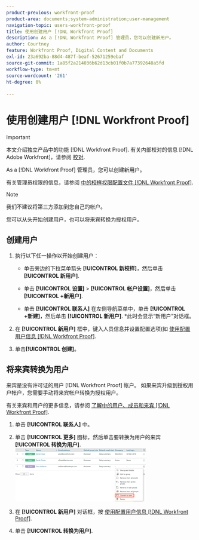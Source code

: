 ```yaml
---
product-previous: workfront-proof
product-area: documents;system-administration;user-management
navigation-topic: users-workfront-proof
title: 使用创建用户 [!DNL Workfront Proof]
description: As a [!DNL Workfront Proof] 管理员，您可以创建新用户。
author: Courtney
feature: Workfront Proof, Digital Content and Documents
exl-id: 23a692ba-88d4-487f-beaf-52671259ebaf
source-git-commit: 1a85f2a214036b62d13cb01f0b7a77392648a5fd
workflow-type: tm+mt
source-wordcount: '261'
ht-degree: 0%

---
```


# 使用创建用户 [!DNL Workfront Proof]

>[!IMPORTANT]
>
>本文介绍独立产品中的功能 [!DNL Workfront Proof]. 有关内部校对的信息 [!DNL Adobe Workfront]，请参阅 [校对](../../../review-and-approve-work/proofing/proofing.md).

As a [!DNL Workfront Proof] 管理员，您可以创建新用户。

有关管理员权限的信息，请参阅 [中的校样权限配置文件 [!DNL Workfront Proof]](../../../workfront-proof/wp-acct-admin/account-settings/proof-perm-profiles-in-wp.md).

>[!NOTE]
>
>我们不建议将第三方添加到您自己的帐户。

您可以从头开始创建用户，也可以将来宾转换为授权用户。

## 创建用户

1. 执行以下任一操作以开始创建用户：

   * 单击旁边的下拉菜单箭头 **[!UICONTROL 新校样]**，然后单击 **[!UICONTROL 新用户]**.

   * 单击 **[!UICONTROL 设置]** > **[!UICONTROL 帐户设置]**，然后单击 **[!UICONTROL +新用户]**.

   * 单击 **[!UICONTROL 联系人]** 在左侧导航菜单中，单击 **[!UICONTROL +新建]**，然后单击 **[!UICONTROL 新用户]**.
*此时会显示“新用户”对话框。

1. 在 **[!UICONTROL 新用户]** 框中，键入人员信息并设置配置选项(如 [使用配置用户信息 [!DNL Workfront Proof]](../../../workfront-proof/wp-mnguserscontacts/users/configure-user-info.md).

1. 单击&#x200B;**[!UICONTROL 创建]**。

## 将来宾转换为用户

来宾是没有许可证的用户 [!DNL Workfront Proof] 帐户。 如果来宾升级到授权用户帐户，您需要手动将来宾帐户转换为授权用户。

有关来宾和用户的更多信息，请参阅 [了解中的用户、成员和来宾 [!DNL Workfront Proof]](../../../workfront-proof/wp-mnguserscontacts/contacts/use-members-guests.md).

1. 单击 **[!UICONTROL 联系人]** 中。
1. 单击 **[!UICONTROL 更多]** 图标，然后单击要转换为用户的来宾 **[!UICONTROL 转换为用户]**.
   ![Screenshot_2018-03-30_14-08-35.png](assets/screenshot-2018-03-30-14-08-35-350x143.png)

1. 在 **[!UICONTROL 新用户]** 对话框，按 [使用配置用户信息 [!DNL Workfront Proof]](../../../workfront-proof/wp-mnguserscontacts/users/configure-user-info.md).

1. 单击 **[!UICONTROL 转换为用户]**.
